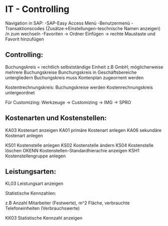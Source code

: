 # IT - Controlling

Navigation in SAP:
-SAP-Easy Access Menü
-Benutzermenü
-Transaktionscodes (Zusätze->Einstellungen-teschnische Namen anzeigen) /n zum wechseln
-Favoriten -> Ordner Einfügen -> rechte Maustaste und Favorit hinzufügen

## Controlling:

Buchungskreis = rechtlich selbstständige Einheit z.B GmbH; möglicherweise mehrere Buchungskreise
Bunchungskreis in Geschäftsbereiche untergliedern
Buchungskreis muss Kontenplan zugeornent werden

Kostentrechnungskreis: Buchungskreise werden Kostenrechnungskreis untergeordnet

Für Customizing:
Werkzeuge -> Customizing -> IMG -> SPRO 

## Kostenarten und Kostenstellen:

KA03 Kostenart anzeigen
KA01 primäre Kostenart anlegen
KA06 sekundäre Kostenart anlegen

KS01 Kostenstelle anlegen
KS02 Kostenstelle ändern
KS04 Kostenstelle löschen
OKENN Kostenstellen-Standardhierachie anzeigen
KSH1 Kostenstellengruppe anlegen

## Leistungsarten:

KL03 Leistungsart anzeigen

Statistische Kennzahlen:

z.B Anzahl Mitarbeiter (Festwerte), m^2 Fläche, verbrauchte Telefoneinheiten (Verbrauchswerte)

KK03 Statistische Kennzahl anzeigen



